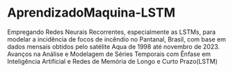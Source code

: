# AprendizadoMaquina-LSTM
Empregando Redes Neurais Recorrentes, especialmente as LSTMs, para 
modelar a incidência de focos de incêndio no Pantanal, Brasil, com base
em dados mensais obtidos pelo satélite Aqua de 1998 até novembro de
2023.
Avanços na Análise e Modelagem de Séries Temporais com Ênfase em Inteligência Artificial e Redes de Memória de Longo e Curto Prazo(LSTM)
